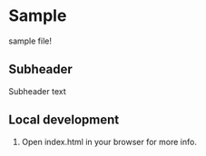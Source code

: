 # Sample

sample file!

## Subheader

Subheader text

## Local development

1. Open index.html in your browser for more info.